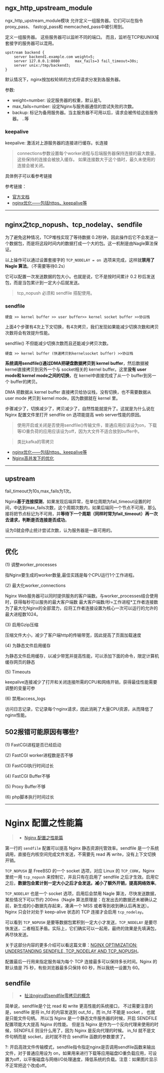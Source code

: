 
## ngx_http_upstream_module

ngx_http_upstream_module模块 允许定义一组服务器。它们可以在指令proxy_pass、 fastcgi_pass和 memcached_pass中被引用到。

定义一组服务器。 这些服务器可以监听不同的端口。 而且，监听在TCP和UNIX域套接字的服务器可以混用。

```
upstream backend {
    server backend1.example.com weight=5;
    server 127.0.0.1:8080       max_fails=3 fail_timeout=30s;
    server unix:/tmp/backend3;
}
```
默认情况下，nginx按加权轮转的方式将请求分发到各服务器。

参数:

- weight=number: 设定服务器的权重，默认是1。
- max_fails=number: 设定Nginx与服务器通信的尝试失败的次数。
- backup: 标记为备用服务器。当主服务器不可用以后，请求会被传给这些服务器。
..等

### keepalive
keepalive: 激活对上游服务器的连接进行缓存。长连接
> connections参数设置每个worker进程与后端服务器保持连接的最大数量。这些保持的连接会被放入缓存。 如果连接数大于这个值时，最久未使用的连接会被关闭。

具体例子可以看参考链接

参考链接：
- [官方文档](https://tengine.taobao.org/nginx_docs/cn/docs/http/ngx_http_upstream_module.html)
- [nginx优化——包括https、keepalive等](https://lanjingling.github.io/2016/06/11/nginx-https-keepalived-youhua/)

---
## nginx之tcp_nopush、tcp_nodelay、sendfile

为了避免这种情况，TCP堆栈实现了等待数据 0.2秒钟，因此操作后它不会发送一个数据包，而是将这段时间内的数据打成一个大的包。这一机制是由Nagle算法保证。

以上操作可以通过设置套接字的 `TCP_NODELAY = on `选项来完成，这样就**禁用了Nagle 算法**。（不需要等待0.2s）

它可以配置一次发送数据的包大小。也就是说，它不是按时间累计 0.2 秒后发送包，而是当包累计到一定大小后就发送。

> tcp_nopush 必须和 sendfile 搭配使用。

### sendfile
`硬盘 >> kernel buffer >> user buffer>> kernel socket buffer >>协议栈`

上面4个步骤有4次上下文切换，有4次拷贝，我们发现如果能减少切换次数和拷贝次数将会有效提升性能。

sendfile() 不但能减少切换次数而且还能减少拷贝次数。

`硬盘 >> kernel buffer (快速拷贝到kernelsocket buffer) >>协议栈`

**系统调用sendfile()通过DMA把硬盘数据拷贝到 kernel buffer**，然后数据被 kernel直接拷贝到另外一个与 socket相关的 kernel buffer。这里**没有 user mode和 kernel mode之间的切换**，在 kernel中直接完成了从一个 buffer到另一个 buffer的拷贝。

DMA 把数据从 kernel buffer 直接拷贝给协议栈，没有切换，也不需要数据从 user mode 拷贝到 kernel mode，因为数据就在 kernel 里。

步骤减少了，切换减少了，拷贝减少了，自然性能就提升了。这就是为什么说在Nginx 配置文件里打开 sendfile on 选项能提高 web server性能的原因。

> 使用开启或关闭是否使用sendfile()传输文件，普通应用应该设为on，下载等IO重负荷的应用应该设为off，因为大文件不适合放到buffer中。

> 类比kafka的零拷贝

- [nginx优化——包括https、keepalive等](https://lanjingling.github.io/2016/06/11/nginx-https-keepalived-youhua/)
- [Nginx高并发下的优化](https://segmentfault.com/a/1190000011405320)

---
## upstream
fail_timeout为10s,max_fails为1次。

Nginx**基于连接探测**，如果发现后端异常，在单位周期为fail_timeout设置的时间，中达到max_fails次数，这个周期次数内，如果后端同一个节点不可用，那么接将把节点标记为不可用，并**等待下一个周期（同样时常为fail_timeout）再一次去请求，判断是否连接是否成功**。

设为0就会停止统计尝试次数，认为服务器是一直可用的。

---
## 优化

(1) 调整worker_processes

指Nginx要生成的worker数量,最佳实践是每个CPU运行1个工作进程。

(2) 最大化worker_connections

Nginx Web服务器可以同时提供服务的客户端数。与worker_processes结合使用时，获得每秒可以服务的最大客户端数	最大客户端数/秒=工作进程*工作者连接数	为了最大化Nginx的全部潜力，应将工作者连接设置为核心一次可以运行的允许的最大进程数1024。

(3) 启用Gzip压缩

压缩文件大小，减少了客户端http的传输带宽，因此提高了页面加载速度

(4) 为静态文件启用缓存

为静态文件启用缓存，以减少带宽并提高性能，可以添加下面的命令，限定计算机缓存网页的静态

(5) Timeouts

keepalive连接减少了打开和关闭连接所需的CPU和网络开销，获得最佳性能需要调整的变量可参

(6) 禁用access_logs

访问日志记录，它记录每个nginx请求，因此消耗了大量CPU资源，从而降低了nginx性能。


## 502报错可能原因有哪些?


(1) FastCGI进程是否已经启动

(2) FastCGI worker进程数是否不够

(3) FastCGI执行时间过长

(4) FastCGI Buffer不够

(5) Proxy Buffer不够

(6) php脚本执行时间过长

---
# Nginx 配置之性能篇
> - [Nginx 配置之性能篇](https://imququ.com/post/my-nginx-conf-for-wpo.html)

第一行的 `sendfile` 配置可以提高 Nginx 静态资源托管效率。sendfile 是一个系统调用，直接在内核空间完成文件发送，不需要先 read 再 write，没有上下文切换开销。

`TCP_NOPUSH` 是 FreeBSD 的一个 socket 选项，对应 Linux 的 `TCP_CORK`，Nginx 里统一用 `tcp_nopush` 来控制它，并且只有在启用了 sendfile 之后才生效。启用它之后，**数据包会累计到一定大小之后才会发送，减小了额外开销，提高网络效率**。

`TCP_NODELAY` 也是一个 socket 选项，启用后会禁用 Nagle 算法，尽快发送数据，某些情况下可以节约 200ms（Nagle 算法原理是：在发出去的数据还未被确认之前，新生成的小数据先存起来，凑满一个 MSS 或者等到收到确认后再发送）。Nginx 只会针对处于 keep-alive 状态的 TCP 连接才会启用 `tcp_nodelay`。

可以看到 `TCP_NOPUSH` 是要等数据包累积到一定大小才发送，`TCP_NODELAY` 是要尽快发送，二者相互矛盾。实际上，它们确实可以一起用，最终的效果是先填满包，再尽快发送。

关于这部分内容的更多介绍可以看这篇文章：[NGINX OPTIMIZATION: UNDERSTANDING SENDFILE, TCP_NODELAY AND TCP_NOPUSH](https://t37.net/nginx-optimization-understanding-sendfile-tcp_nodelay-and-tcp_nopush.html)。

配置最后一行用来指定服务端为每个 TCP 连接最多可以保持多长时间。Nginx 的默认值是 75 秒，有些浏览器最多只保持 60 秒，所以我统一设置为 60。

## sendfile
> - [扯淡nginx的sendfile零拷贝的概念](http://xiaorui.cc/archives/1673)

简单说，sendfile是个比 read 和 write 更高性能的系统接口， 不过需要注意的是，sendfile 是将 in_fd 的内容发送到 out_fd 。而 in_fd 不能是 socket ， 也就是只能文件句柄。 所以当 Nginx 是一个静态文件服务器的时候，开启 SENDFILE 配置项能大大提高 Nginx 的性能。 但是当 Nginx 是作为一个反向代理来使用的时候，SENDFILE 则没什么用了，因为 Nginx 是反向代理的时候。 in_fd 就不是文件句柄而是 socket，此时就不符合 sendfile 函数的参数要求了。

?: 开启高效文件传输模式，sendfile指令指定nginx是否调用sendfile函数来输出文件，对于普通应用设为 on，如果用来进行下载等应用磁盘IO重负载应用，可设置为off，以平衡磁盘与网络I/O处理速度，降低系统的负载。注意：如果图片显示不正常把这个改成off。
